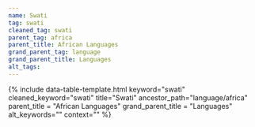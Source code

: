 ```yaml
---
name: Swati
tag: swati
cleaned_tag: swati
parent_tag: africa
parent_title: African Languages
grand_parent_tag: language
grand_parent_title: Languages
alt_tags: 
---
```


{% include data-table-template.html 
  keyword="swati" 
  cleaned_keyword="swati" 
  title="Swati"
  ancestor_path="language/africa" 
  parent_title = "African Languages"
  grand_parent_title = "Languages"
  alt_keywords=""
  context=""
%}

